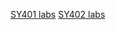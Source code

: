 [SY401 labs](../../Course%20Documents/SY401%20CYBER%20OPERATIONS%20I)
[SY402 labs](../../Course%20Documents/SY402%20CYBER%20OPERATIONS%20II)

